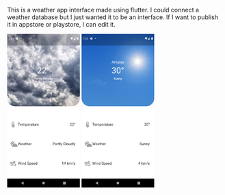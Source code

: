 This is a weather app interface made using flutter. I could connect a weather database but I just wanted it to be an interface. If I want to publish it in appstore or playstore, I can edit it. 

<p float=left>
  <img src = "assets/screenshots/Screenshot1.png" width="170">
  <img src = "assets/screenshots/Screenshot2.png" width="170">
</p>



